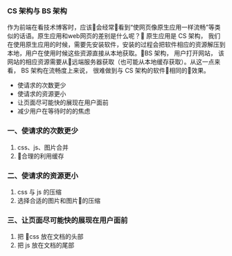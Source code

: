 ### CS 架构与 BS 架构

作为前端在看技术博客时，应该会经常看到“使网页像原生应用一样流畅”等类似的话语。原生应用和web网页的差别是什么呢？
原生应用是 CS 架构， 我们在使用原生应用的时候，需要先安装软件，安装的过程会把软件相应的资源解压到本地，用户在使用时候这些资源直接从本地获取。BS 架构， 用户打开网站， 该网站的相应资源需要从远端服务器获取（也可能从本地缓存获取）。从这一点来看， BS 架构在流畅度上来说， 很难做到与 CS 架构的软件相同的效果。

- 使请求的次数更少
- 使请求的资源更小
- 让页面尽可能快的展现在用户面前
- 减少用户在等待时的的焦虑

### 一、使请求的次数更少
1. css、js、图片合并
2. 合理的利用缓存

### 二、使请求的资源更小
1. css 与 js 的压缩
2. 选择合适的图片和图片的压缩

### 三、让页面尽可能快的展现在用户面前
1. 把 css 放在文档的头部
2. 把 js 放在文档的尾部

